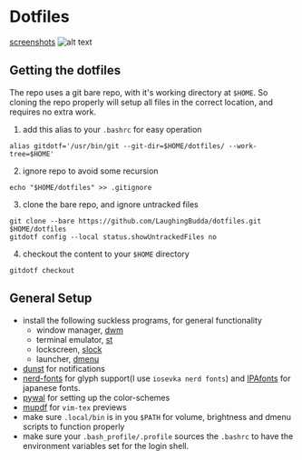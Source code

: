 # Dotfiles
[screenshots](https://imgur.com/a/hlQwaR9)
![alt text](https://imgur.com/DEpBmg1.png)



## Getting the dotfiles
The repo uses a git bare repo, with it's working directory at `$HOME`. So cloning the repo properly will setup all files in the correct location, and requires no extra work.
 1. add this alias to your `.bashrc` for easy operation
```
alias gitdotf='/usr/bin/git --git-dir=$HOME/dotfiles/ --work-tree=$HOME'
```
2. ignore repo to avoid some recursion
```
echo "$HOME/dotfiles" >> .gitignore
```
3. clone the bare repo, and ignore untracked files
```
git clone --bare https://github.com/LaughingBudda/dotfiles.git $HOME/dotfiles
gitdotf config --local status.showUntrackedFiles no
```
4.  checkout the content to your `$HOME` directory
```
gitdotf checkout
```
## General Setup
- install the following suckless programs, for general functionality
  - window manager, [dwm](https://github.com/LaughingBudda/dwm)
  - terminal emulator, [st](https://github.com/LaughingBudda/st)
  - lockscreen, [slock](https://tools.suckless.org/slock/)
  - launcher, [dmenu](https://tools.suckless.org/dmenu/)
- [dunst](https://github.com/dunst-project/dunst) for notifications
- [nerd-fonts](https://github.com/ryanoasis/nerd-fonts) for glyph support(I use `iosevka nerd fonts`) 
and [IPAfonts](https://www.archlinux.org/packages/?name=otf-ipafont) for japanese fonts.
- [pywal](https://github.com/dylanaraps/pywal) for setting up the color-schemes
- [mupdf](https://mupdf.com/docs/manual-mupdf-gl.html) for `vim-tex` previews
- make sure `.local/bin` is in you `$PATH` for volume,  brightness and dmenu scripts to function properly
- make sure your `.bash_profile/.profile` sources the `.bashrc` to have the environment variables set for the login shell.

